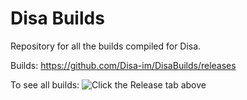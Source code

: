 # Disa Builds

Repository for all the builds compiled for Disa.

Builds: https://github.com/Disa-im/DisaBuilds/releases

To see all builds:
![Click the Release tab above](http://i.imgur.com/mu8feZM.png)
